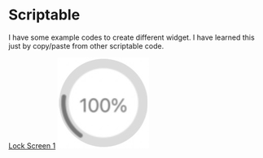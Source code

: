 # Scriptable

I have some example codes to create different widget.
I have learned this just by copy/paste from other scriptable code.

[Lock Screen 1](https://github.com/flopp999/Scriptable/blob/main/js/LockScreen1.js)
<img src=/images/LockScreen1.jpg>

